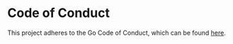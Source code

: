 # Code of Conduct

This project adheres to the Go Code of Conduct, which can be found [here](https://go.dev/conduct).
